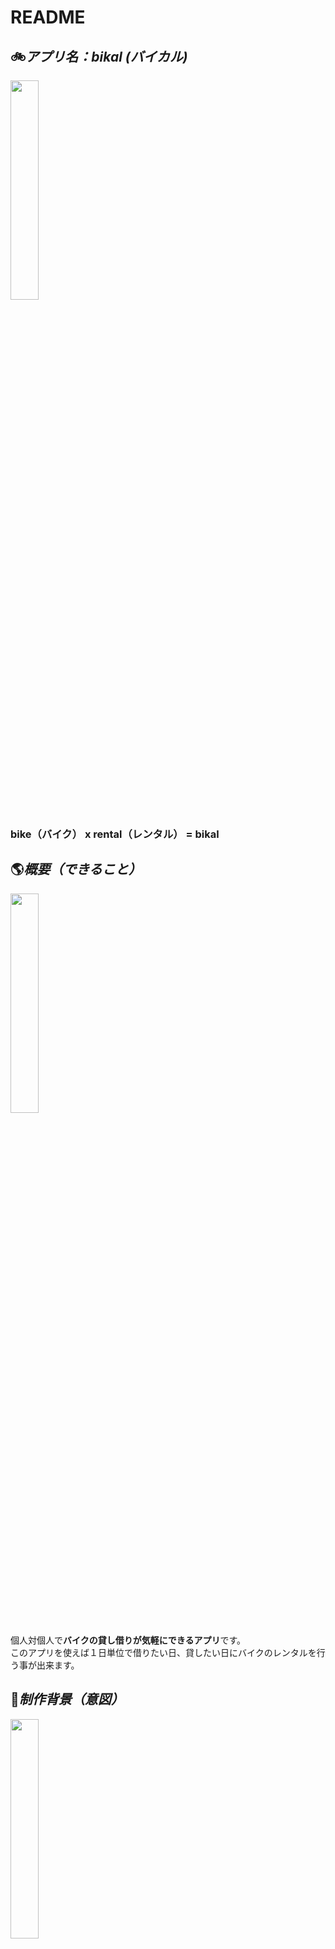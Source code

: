 # README
## :bike:*アプリ名：bikal (バイカル)*
<img src = "https://birdstory.net/bswp/wp-content/uploads/2020/08/200819illust.png" width = "30%">

### bike（バイク） x rental（レンタル） = **bikal**
## :earth_americas:*概要（できること）*
<img src = "https://young-machine.com/wp-content/uploads/2018/05/001-16.jpg" width = "30%">  

個人対個人で**バイクの貸し借りが気軽にできるアプリ**です。  
このアプリを使えば１日単位で借りたい日、貸したい日にバイクのレンタルを行う事が出来ます。

## :seedling:*制作背景（意図）*
<img src = "https://img.kb-cdn.com/imgviewer/NVpIM2ptOHhYRzVmUk5rM1NrNlFxYVV6enV4aGk2UFRJMmxPckdDUUVNWjFmMTVtMUNDdkdZcm9saS9IQ0xJV0YrYXgrQzFQdDJBT0drUXViTlAwQ1JNOVlXU21hK1FHQ1hSeXljWDVobm1tU0xTYStzeVBIeGxERXlpTVdvR2hNbU9IQ1NuSlhEVUloaEk1NFEzTEJKVGZWTExoeXRuT282RnRTcFVsNUZkYkxKZW5ZRjdPRUg2RnhtdVRwUjZMOStOTks0aDByblZzSVBWVG83ZzNNRlgrdnlINDY0Z2psbWc5NUFhay9uVVFhdzdmZCtSSlR3S0kyWHZWWC9DVQ==" width = "30%">  

このアプリを思い付いた**きっかけ**としては、私が以前にバイクの購入を検討した際に買ってもバイクを置くスペースが無いという事から始まりました。  
**所有は出来ないけどバイクには乗りたい！という人**は私の他にも一定数存在すると考えた時に浮かんだ手段が**レンタル**でした。  
レンタルであれば空いた時間に乗る事が出来て、終わったら返却すればいい。しかも、その都度好きな車種に乗ることが出来るというメリットがあります。  
しかし、借りられる店舗が近くにない。借りに行くのに電車で行くのは面倒。そもそもレンタル店舗が少ない。  
など同時にデメリットも浮かびました。  
そこで、**貸主が店舗では無く個人**であれば、且つ住所での検索や乗りたい車種の絞り込みが出来れば、このような課題をクリアできるのではないかと考えました。実際にバイクを売らずに所有している人の声を聞くと(知人数人にヒアリングした程度です）売るまででは無いがたまにしか乗らなかったり休みの日しか乗らないという人がほとんどでした。  
なぜなら、バイクの免許を取る動機や所有する目的の大多数がツーリングでの気分転換や趣味趣向であることからです。  
そして、その使わない期間に有効活用が出来たら借主貸主の需要と供給が結ばれる。このようなターゲット（ペルソナ）を繋ぐツールがあればという考えから当アプリの作成に踏み切りました。

## :books:*実装予定の内容*
<img src = "https://t.pimg.jp/024/026/651/1/24026651.jpg" width = "30%">  

- 会員登録（借主、貸主）
- レンタルバイク登録、１日レンタル金額設定（貸主）
- １日レンタル手続き（貸出フォームから借主貸主でメッセージのやりとり）
- 住所からレンタルバイク検索
- 車種からレンタルバイク検索
- レンタルバイクをトップページにて一覧を見れる機能
- メッセージ受信時にメールで知らせてくれる機能
## *DB設計*

